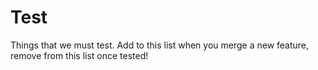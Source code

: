 Test
====

Things that we must test. Add to this list when you merge a new feature, remove
from this list once tested!
